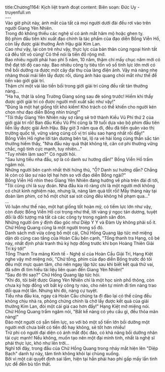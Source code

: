 title:Chương1164: Kịch liệt tranh đoạt
content:
Biên soạn: Đức Uy - truyenfull.vn<br>---<br>Vào giờ phút này, ánh mắt của tất cả mọi người dưới đài đều rơi vào trên người Giang Yên Nhiên.<br>Trong đó không thiếu các nghệ sĩ có ánh mắt hâm mộ hoặc ghen tỵ.<br>Bộ phim đầu tiên khi xuất đạo chính là tác phẩm của đạo diễn Bồng Viễn Hồ, còn lấy được giải thưởng Ảnh Hậu giải Kim Lan.<br>Cao như vậy, lại còn trẻ như vậy, thực lực của bản thân cùng ngoại hình tất cả đều tốt vô cùng! Có thể nói là tiền đồ rộng mở.<br>Bao nhiêu người phải hao phí 5 năm, 10 năm, thậm chí mấy chục năm mới có thể đạt tới độ cao này. Bao nhiêu công ty tiêu tốn vô số tinh lực lớn mới có thể bồi dưỡng ra được một cây đại thụ của làng điện ảnh. Vậy mà nàng nhẹ nhàng thoái mái liền lấy được rồi, dùng ánh hào quang chói mắt như thế để tiến vào giới giải trí.<br>Thậm chí một vài lão tiền bối trong giới giải trí cũng đều rất tán thưởng nàng…<br>"Ha ha, thật là sông Trường Giang sóng sau đè sóng trước! Hiếm khi thấy được giới giải trí có được người mới xuất sắc như vậy!"<br>"Đúng là một hạt giống tốt khó kiếm! Khó trách có thể khiến cho người kén chọn như đạo diễn Bồng nhìn trúng!"<br>"Tôi thấy Giang Yên Nhiên này sợ rằng sẽ trở thành Kiều Vũ Phỉ thứ 2 của giới giải trí rồi! Ban đầu Kiều Vũ Phỉ cũng là 19 tuổi dựa vào bộ phim đầu tiên liền lấy được giải Ảnh Hậu. Bây giờ 3 năm qua đi, đều đã tiến quân vào thị trường quốc tế, vững vàng củng cố vị trí siêu sao hạng nhất rồi đấy!"<br>Bồng Viễn Hồ nghe lời tán dương bên tai, lộ ra vẻ hài lòng cùng thần sắc tán thưởng hiếm thấy, "Nha đầu này quả thật không tệ, căn cơ phi thường vững chắc, ngộ tính cực mạnh, tuy nhiên..."<br>"Tuy nhiên làm sao?" Có người hỏi.<br>"Sau lưng tiểu nha đầu, sợ là có danh sư hướng dẫn!" Bồng Viễn Hồ trầm ngâm nói.<br>Những người bên cạnh nhất thời hứng thú, "Ồ? Danh sư hướng dẫn? Chẳng lẽ còn có lão sư nào lợi hại hơn so với đạo diễn Bồng ngài?"<br>Bồng Viễn Hồ nhìn theo Giang Yên Nhiên đang hướng về phía trên đài đi tới, "Tôi cũng chỉ là suy đoán. Nha đầu kia rõ ràng chỉ là một người mới không có chút kinh nghiệm nào, nhưng là, nàng làm quá tốt rồi! Mấy tháng này tại đoàn làm phim, cơ hồ một chút sai sót cũng đều không hề phạm qua..."<br>...<br>Vô luận như thế nào, một hạt giống tốt hoàn mỹ, có tiềm lực lớn như vậy, còn được Bồng Viễn Hồ coi trọng như thế, lời vàng ý ngọc tán dương, tuyệt đối là đối tượng mà tất cả các công ty trong ngành săn đón.<br>Những người ôm ý định đào góc như Diệp Y Y và Đàm Uy không phải số ít.<br>Chử Hồng Quang cũng là một người trong số đó.<br>Danh sách mới vừa công bố một cái, Chử Hồng Quang lập tức mở miệng dặn dò cùng cao tầng của Hoàn Cầu bên cạnh, "Tổng thanh tra Hạng, cô bé này, nhất định phải tranh thủ ký hợp đồng trước khi bọn Hoàng Thiên Giải Trí ký tới!"<br>Tổng Thanh Tra mảng Kinh tế - Nghệ sĩ của Hoàn Cầu Giải Trí, Hạng Kiệt nghe vậy mở miệng nói, "Chử tổng, phim của đạo diễn Bồng trước đó tôi đều một mực quan tâm, cho nên ngay lập tức sau khi biết kết quả thử vai, đã sớm đi tìm hiểu tài liệu liên quan đến Giang Yên Nhiên!"<br>"Sau đó thì sao?" Chử Hồng Quang lập tức hỏi.<br>"Khi đó, tôi biết được Giang Yên Nhiên chỉ là một học sinh phổ thông, còn chưa ký hợp đồng với bất kỳ công ty nào, cho nên tự mình đi tìm nàng trao đổi qua một lần. Nhưng khi đó, nàng cự tuyệt.<br>Tiểu nha đầu kia, ngay cả Hoàn Cầu chúng ta đi đào lại có thể cũng đều không chịu nhả ra, phỏng chừng chính là chờ lấy được kết quả của giải thưởng Kim Lan, đòi một cái giá cao hơn đấy!" Hạng Kiệt mở miệng nói.<br>Chử Hồng Quang trầm ngâm nói, "Bất kể nàng có yêu cầu gì, đều thỏa mãn nàng!"<br>Đào một người có sẵn tiềm lực, so với bỏ một số tiền lớn bồi dưỡng một người mới chưa biết có tiền đồ hay không, sẽ tốt hơn nhiều!<br>Trừ phi có người đại diện có ánh mắt độc đáo, có khả năng bồi dưỡng nhân tài cực mạnh! Nếu không, muốn tạo nên một đại minh tinh, nhất là nghệ sĩ phái thực lực, khó như lên trời...<br>Nghĩ tới đây, trong đầu của Chử Hồng Quang trong nháy mắt hiện lên "Diệp Bạch" danh tự này, tâm tình không khỏi lại chùng xuống.<br>Bởi vì một cái quyết định sai lầm, hiện tại hắn phải hao phí gấp mấy lần tinh lực để đền bù tổn thất.
